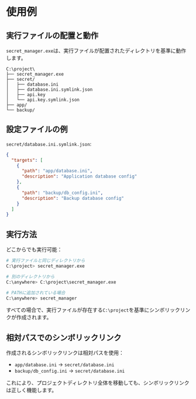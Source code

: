 # 使用例

## 実行ファイルの配置と動作

`secret_manager.exe`は、実行ファイルが配置されたディレクトリを基準に動作します。

```
C:\project\
├── secret_manager.exe
├── secret/
│   ├── database.ini
│   ├── database.ini.symlink.json
│   ├── api.key
│   └── api.key.symlink.json
├── app/
└── backup/
```

## 設定ファイルの例

`secret/database.ini.symlink.json`:
```json
{
  "targets": [
    {
      "path": "app/database.ini",
      "description": "Application database config"
    },
    {
      "path": "backup/db_config.ini",
      "description": "Backup database config"
    }
  ]
}
```

## 実行方法

どこからでも実行可能：
```bash
# 実行ファイルと同じディレクトリから
C:\project> secret_manager.exe

# 別のディレクトリから
C:\anywhere> C:\project\secret_manager.exe

# PATHに追加されている場合
C:\anywhere> secret_manager
```

すべての場合で、実行ファイルが存在する`C:\project`を基準にシンボリックリンクが作成されます。

## 相対パスでのシンボリックリンク

作成されるシンボリックリンクは相対パスを使用：
- `app/database.ini` → `secret/database.ini`
- `backup/db_config.ini` → `secret/database.ini`

これにより、プロジェクトディレクトリ全体を移動しても、シンボリックリンクは正しく機能します。
